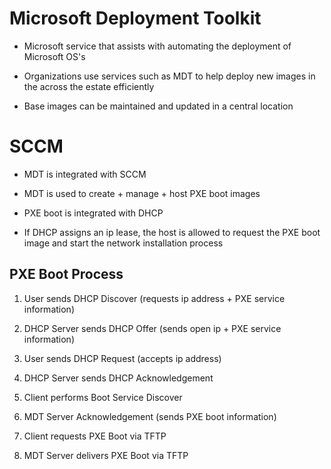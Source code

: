 # Microsoft Deployment Toolkit

- Microsoft service that assists with automating the deployment of Microsoft OS's

- Organizations use services such as MDT to help deploy new images in the across the estate efficiently

- Base images can be maintained and updated in a central location

# SCCM

- MDT is integrated with SCCM

- MDT is used to create + manage + host PXE boot images

- PXE boot is integrated with DHCP

- If DHCP assigns an ip lease, the host is allowed to request the PXE boot image and start the network installation process
##  PXE Boot Process
1) User sends DHCP Discover (requests ip address + PXE service information)
2. DHCP Server sends DHCP Offer (sends open ip + PXE service information)
3. User sends DHCP Request (accepts ip address)
4. DHCP Server sends DHCP Acknowledgement

5. Client performs Boot Service Discover
6. MDT Server Acknowledgement (sends PXE boot information)
7. Client requests PXE Boot via TFTP
8. MDT Server delivers PXE Boot via TFTP
